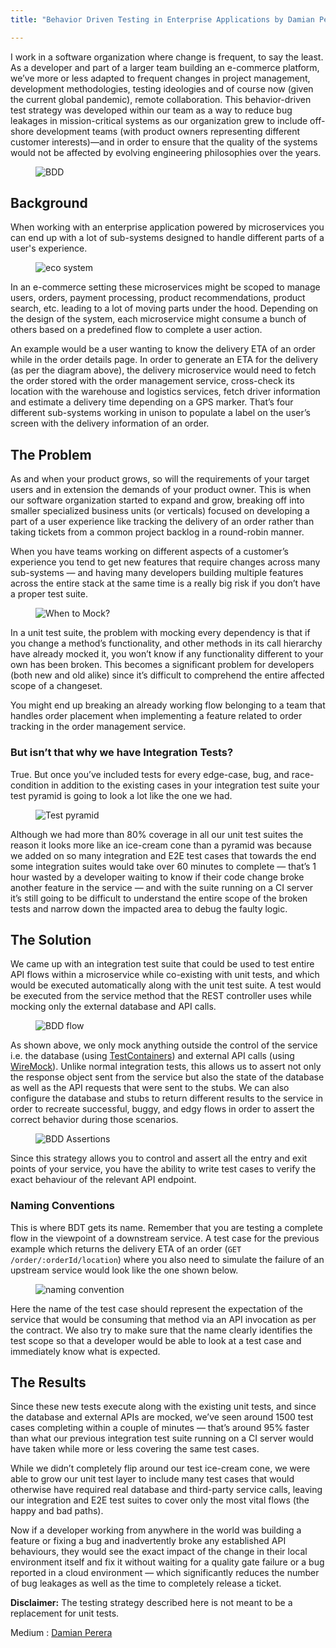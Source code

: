 ```yaml
---
title: "Behavior Driven Testing in Enterprise Applications by Damian Perera"

---
```


I work in a software organization where change is frequent, to say the least. As a developer and part of a larger team building an e-commerce platform, we’ve more or less adapted to frequent changes in project management, development methodologies, testing ideologies and of course now (given the current global pandemic), remote collaboration. This behavior-driven test strategy was developed within our team as a way to reduce bug leakages in mission-critical systems as our organization grew to include off-shore development teams (with product owners representing different customer interests)—and in order to ensure that the quality of the systems would not be affected by evolving engineering philosophies over the years.

<figure>
  <img src="{{ base_path }}/images/post5-1.jpeg" alt="BDD">
</figure>

## Background

When working with an enterprise application powered by microservices you can end up with a lot of sub-systems designed to handle different parts of a user's experience.

<figure>
  <img src="{{ base_path }}/images/post5-2.png" alt="eco system">
</figure>

In an e-commerce setting these microservices might be scoped to manage users, orders, payment processing, product recommendations, product search, etc. leading to a lot of moving parts under the hood. Depending on the design of the system, each microservice might consume a bunch of others based on a predefined flow to complete a user action.

An example would be a user wanting to know the delivery ETA of an order while in the order details page. In order to generate an ETA for the delivery (as per the diagram above), the delivery microservice would need to fetch the order stored with the order management service, cross-check its location with the warehouse and logistics services, fetch driver information and estimate a delivery time depending on a GPS marker. That’s four different sub-systems working in unison to populate a label on the user’s screen with the delivery information of an order.

## The Problem

As and when your product grows, so will the requirements of your target users and in extension the demands of your product owner. This is when our software organization started to expand and grow, breaking off into smaller specialized business units (or verticals) focused on developing a part of a user experience like tracking the delivery of an order rather than taking tickets from a common project backlog in a round-robin manner.

When you have teams working on different aspects of a customer’s experience you tend to get new features that require changes across many sub-systems — and having many developers building multiple features across the entire stack at the same time is a really big risk if you don’t have a proper test suite.

<figure>
  <img src="{{ base_path }}/images/post5-3.png" alt="When to Mock?">
</figure>

In a unit test suite, the problem with mocking every dependency is that if you change a method’s functionality, and other methods in its call hierarchy have already mocked it, you won’t know if any functionality different to your own has been broken. This becomes a significant problem for developers (both new and old alike) since it’s difficult to comprehend the entire affected scope of a changeset.

You might end up breaking an already working flow belonging to a team that handles order placement when implementing a feature related to order tracking in the order management service.

### But isn’t that why we have Integration Tests?

True. But once you’ve included tests for every edge-case, bug, and race-condition in addition to the existing cases in your integration test suite your test pyramid is going to look a lot like the one we had.

<figure>
  <img src="{{ base_path }}/images/post5-4.png" alt="Test pyramid">
</figure>

Although we had more than 80% coverage in all our unit test suites the reason it looks more like an ice-cream cone than a pyramid was because we added on so many integration and E2E test cases that towards the end some integration suites would take over 60 minutes to complete — that’s 1 hour wasted by a developer waiting to know if their code change broke another feature in the service — and with the suite running on a CI server it’s still going to be difficult to understand the entire scope of the broken tests and narrow down the impacted area to debug the faulty logic.

## The Solution

We came up with an integration test suite that could be used to test entire API flows within a microservice while co-existing with unit tests, and which would be executed automatically along with the unit test suite. A test would be executed from the service method that the REST controller uses while mocking only the external database and API calls.

<figure>
  <img src="{{ base_path }}/images/post5-5.png" alt="BDD flow">
</figure>

As shown above, we only mock anything outside the control of the service i.e. the database (using [TestContainers](https://www.testcontainers.org/)) and external API calls (using [WireMock](http://wiremock.org/)). Unlike normal integration tests, this allows us to assert not only the response object sent from the service but also the state of the database as well as the API requests that were sent to the stubs. We can also configure the database and stubs to return different results to the service in order to recreate successful, buggy, and edgy flows in order to assert the correct behavior during those scenarios.

<figure>
  <img src="{{ base_path }}/images/post5-6.png" alt="BDD Assertions">
</figure>

Since this strategy allows you to control and assert all the entry and exit points of your service, you have the ability to write test cases to verify the exact behaviour of the relevant API endpoint.

### Naming Conventions

This is where BDT gets its name. Remember that you are testing a complete flow in the viewpoint of a downstream service. A test case for the previous example which returns the delivery ETA of an order (`GET /order/:orderId/location`) where you also need to simulate the failure of an upstream service would look like the one shown below.

<figure>
  <img src="{{ base_path }}/images/post5-7.png" alt="naming convention">
</figure>

Here the name of the test case should represent the expectation of the service that would be consuming that method via an API invocation as per the contract. We also try to make sure that the name clearly identifies the test scope so that a developer would be able to look at a test case and immediately know what is expected.

## The Results

Since these new tests execute along with the existing unit tests, and since the database and external APIs are mocked, we’ve seen around 1500 test cases completing within a couple of minutes — that’s around 95% faster than what our previous integration test suite running on a CI server would have taken while more or less covering the same test cases.

While we didn’t completely flip around our test ice-cream cone, we were able to grow our unit test layer to include many test cases that would otherwise have required real database and third-party service calls, leaving our integration and E2E test suites to cover only the most vital flows (the happy and bad paths).

Now if a developer working from anywhere in the world was building a feature or fixing a bug and inadvertently broke any established API behaviours, they would see the exact impact of the change in their local environment itself and fix it without waiting for a quality gate failure or a bug reported in a cloud environment — which significantly reduces the number of bug leakages as well as the time to completely release a ticket.

**Disclaimer:** The testing strategy described here is not meant to be a replacement for unit tests.

Medium : [Damian Perera](https://medium.com/@damianperera)